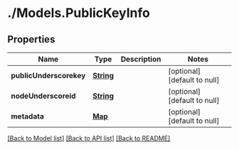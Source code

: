 # ./Models.PublicKeyInfo
## Properties

Name | Type | Description | Notes
------------ | ------------- | ------------- | -------------
**publicUnderscorekey** | [**String**](string.md) |  | [optional] [default to null]
**nodeUnderscoreid** | [**String**](string.md) |  | [optional] [default to null]
**metadata** | [**Map**](object.md) |  | [optional] [default to null]

[[Back to Model list]](../README.md#documentation-for-models) [[Back to API list]](../README.md#documentation-for-api-endpoints) [[Back to README]](../README.md)

